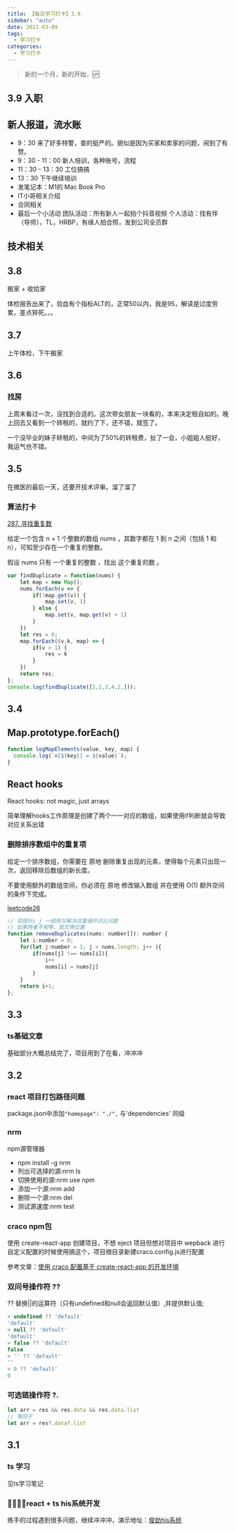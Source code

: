 ```yaml
---
title: 【每日学习打卡】3.9
sidebar: "auto"
date: 2021-03-09
tags:
  - 学习打卡
categories:
  - 学习打卡
---
```


> 新的一个月，新的开始，🆙

<!-- more -->

<!-- :::tip
::: -->
<!-- ## 过年在杭州计划 9天()
- vue3 + TS  实现部分当前业务逻辑
- react hooks + TS  实现部分当前业务逻辑
- webpack 源码
- 算法打卡10题
- 浏览器原理学习+文章输出
- js 类 -->

<!-- ## 目录
[[toc]] -->
<!-- ## 计划中
- webpack系统性学习
- babel
- typescript应用到微服务中
- 计算机网络系统性复习，毕竟专业
- vite
- lodash源码加入学习计划
- 正则表达式  -->
<!-- ## 计划 -->
<!-- ### 浏览器内部机制 -->
## 3.9 入职
## 新人报道，流水账
- 9：30 来了好多特警，查的挺严的。貌似是因为买家和卖家的问题，闹到了有赞。
- 9：30 - 11：00 新人培训，各种账号，流程
- 11：30 - 13：30 工位搞搞
- 13：30 下午继续培训
- 发笔记本：M1的 Mac Book Pro
- IT小哥相关介绍
- 合同相关
- 最后一个小活动 团队活动：所有新人一起拍个抖音视频 个人活动：找有伴（导师），TL，HRBP，有缘人拍合照，发到公司全员群

## 技术相关

## 3.8 
搬家 + 收拾家

体检报告出来了，验血有个指标ALT的，正常50以内，我是95，解读是过度劳累，差点猝死。。。
## 3.7
上午体检，下午搬家
## 3.6
### 找房
上周末看过一次，没找到合适的。这次带女朋友一块看的，本来决定租自如的。晚上回去又看到一个转租的，就约了下，还不错，就签了。

一个没毕业的妹子转租的，中间为了50%的转租费，扯了一会，小姐姐人挺好，我运气也不错。
## 3.5
在微医的最后一天，还要开技术评审。溜了溜了
### 算法打卡
[287. 寻找重复数](https://leetcode-cn.com/problems/find-the-duplicate-number/)

给定一个包含 n + 1 个整数的数组 nums ，其数字都在 1 到 n 之间（包括 1 和 n），可知至少存在一个重复的整数。

假设 nums 只有 一个重复的整数 ，找出 这个重复的数 。
```js
var findDuplicate = function(nums) {
    let map = new Map();
    nums.forEach(v => {
        if(!map.get(v)) {
            map.set(v, 1)
        } else {
            map.set(v, map.get(v) + 1)
        }
    })
    let res = 0;
    map.forEach((v,k, map) => {
        if(v > 1) {
            res = k
        }
    })
    return res;
};
console.log(findDuplicate([3,1,3,4,2,]));
```
## 3.4

## Map.prototype.forEach()
```js
function logMapElements(value, key, map) {
  console.log(`m[${key}] = ${value}`);
}
```
## React hooks
React hooks: not magic, just arrays

简单理解hooks工作原理是创建了两个一一对应的数组，如果使用if判断就会导致对应关系出错
### 删除排序数组中的重复项
给定一个排序数组，你需要在 原地 删除重复出现的元素，使得每个元素只出现一次，返回移除后数组的新长度。

不要使用额外的数组空间，你必须在 原地 修改输入数组 并在使用 O(1) 额外空间的条件下完成。

[leetcode26](https://leetcode-cn.com/problems/remove-duplicates-from-sorted-array/)
```js
// 双指针i j 一般用与解决双重循环对比问题
// 如果两者不相等，就交换位置
function removeDuplicates(nums: number[]): number {
    let i:number = 0;
    for(let j:number = 1; j < nums.length; j++ ){
        if(nums[j] !== nums[i]){
            i++
            nums[i] = nums[j]
        }
    }
    return i+1;
};
```
## 3.3
### ts基础文章
基础部分大概总结完了，项目用到了在看，冲冲冲
## 3.2
### react 项目打包路径问题
package.json中添加`"homepage": "./",` 与'dependencies' 同级
### nrm
npm源管理器
- npm install -g nrm
- 列出可选择的源:nrm ls
- 切换使用的源:nrm use npm
- 添加一个源:nrm add <registry> <url>
- 删除一个源:nrm del <registry>
- 测试源速度:nrm test
### craco npm包
使用 create-react-app 创建项目，不想 eject 项目但想对项目中 wepback 进行自定义配置的时候使用搞这个，项目根目录新建craco.config.js进行配置

参考文章：[使用 craco 配置基于 create-react-app 的开发环境](https://blog.csdn.net/qq_39223195/article/details/106287522)

### 双问号操作符 ??
?? 替换||的运算符（只有undefined和null会返回默认值）,并提供默认值;
```js
> undefined ?? 'default'
'default'
> null ?? 'default'
'default'
> false ?? 'default'
false
> '' ?? 'default'
''
> 0 ?? 'default'
0
```
### 可选链操作符 ?.
```js
let arr = res && res.data && res.data.list
// 等同于
let arr = res?.data?.list
```

## 3.1
### ts 学习
见ts学习笔记
### react + ts his系统开发
练手的过程遇到很多问题，继续冲冲冲，演示地址：[俊劫his系统](https://alexwjj.github.io/his/index.html)

